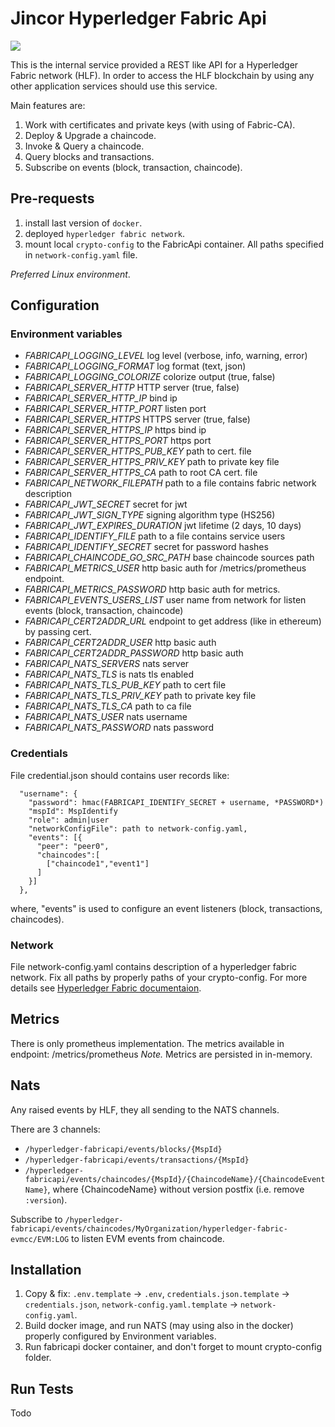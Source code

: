 # Jincor Hyperledger Fabric Api
![](https://travis-ci.org/JincorTech/hyperledger-fabricapi.svg?branch=master)

This is the internal service provided a REST like API for a Hyperledger Fabric network (HLF).
In order to access the HLF blockchain by using any other application services should use this service.

Main features are:

1. Work with certificates and private keys (with using of Fabric-CA).
1. Deploy & Upgrade a chaincode.
1. Invoke & Query a chaincode.
1. Query blocks and transactions.
1. Subscribe on events (block, transaction, chaincode).


## Pre-requests

1. install last version of `docker`.
1. deployed `hyperledger fabric network`.
1. mount local `crypto-config` to the FabricApi container. All paths specified in `network-config.yaml` file.

*Preferred Linux environment*.


## Configuration

### Environment variables

* *FABRICAPI_LOGGING_LEVEL* log level (verbose, info, warning, error)
* *FABRICAPI_LOGGING_FORMAT* log format (text, json)
* *FABRICAPI_LOGGING_COLORIZE* colorize output (true, false)
* *FABRICAPI_SERVER_HTTP* HTTP server (true, false)
* *FABRICAPI_SERVER_HTTP_IP* bind ip
* *FABRICAPI_SERVER_HTTP_PORT* listen port
* *FABRICAPI_SERVER_HTTPS* HTTPS server (true, false)
* *FABRICAPI_SERVER_HTTPS_IP* https bind ip
* *FABRICAPI_SERVER_HTTPS_PORT* https port
* *FABRICAPI_SERVER_HTTPS_PUB_KEY* path to cert. file
* *FABRICAPI_SERVER_HTTPS_PRIV_KEY* path to private key file
* *FABRICAPI_SERVER_HTTPS_CA* path to root CA cert. file
* *FABRICAPI_NETWORK_FILEPATH* path to a file contains fabric network description
* *FABRICAPI_JWT_SECRET* secret for jwt
* *FABRICAPI_JWT_SIGN_TYPE* signing algorithm type (HS256)
* *FABRICAPI_JWT_EXPIRES_DURATION* jwt lifetime (2 days, 10 days)
* *FABRICAPI_IDENTIFY_FILE* path to a file contains service users
* *FABRICAPI_IDENTIFY_SECRET* secret for password hashes
* *FABRICAPI_CHAINCODE_GO_SRC_PATH* base chaincode sources path
* *FABRICAPI_METRICS_USER* http basic auth for /metrics/prometheus endpoint.
* *FABRICAPI_METRICS_PASSWORD* http basic auth for metrics.
* *FABRICAPI_EVENTS_USERS_LIST* user name from network for listen events (block, transaction, chaincode)
* *FABRICAPI_CERT2ADDR_URL* endpoint to get address (like in ethereum) by passing cert.
* *FABRICAPI_CERT2ADDR_USER* http basic auth
* *FABRICAPI_CERT2ADDR_PASSWORD* http basic auth
* *FABRICAPI_NATS_SERVERS* nats server
* *FABRICAPI_NATS_TLS* is nats tls enabled
* *FABRICAPI_NATS_TLS_PUB_KEY* path to cert file
* *FABRICAPI_NATS_TLS_PRIV_KEY* path to private key file
* *FABRICAPI_NATS_TLS_CA* path to ca file
* *FABRICAPI_NATS_USER* nats username
* *FABRICAPI_NATS_PASSWORD* nats password


### Credentials

File credential.json should contains user records like:
```
  "username": {
    "password": hmac(FABRICAPI_IDENTIFY_SECRET + username, *PASSWORD*)
    "mspId": MspIdentify
    "role": admin|user
    "networkConfigFile": path to network-config.yaml,
    "events": [{
      "peer": "peer0",
      "chaincodes":[
        ["chaincode1","event1"]
      ]
    }]
  },
```

where, "events" is used to configure an event listeners (block, transactions, chaincodes).


### Network

File network-config.yaml contains description of a hyperledger fabric network.
Fix all paths by properly paths of your crypto-config.
For more details see [Hyperledger Fabric documentaion](http://hyperledger-fabric.readthedocs.io/en/latest/build_network.html).


## Metrics

There is only prometheus implementation. The metrics available in endpoint: /metrics/prometheus
*Note.* Metrics are  persisted in in-memory.


## Nats

Any raised events by HLF, they all sending to the NATS channels.

There are 3 channels:

* `/hyperledger-fabricapi/events/blocks/{MspId}`
* `/hyperledger-fabricapi/events/transactions/{MspId}`
* `/hyperledger-fabricapi/events/chaincodes/{MspId}/{ChaincodeName}/{ChaincodeEventName}`,
  where {ChaincodeName} without version postfix (i.e. remove `:version`).

Subscribe to `/hyperledger-fabricapi/events/chaincodes/MyOrganization/hyperledger-fabric-evmcc/EVM:LOG` to listen EVM events from chaincode.


## Installation

1. Copy & fix: `.env.template` -> `.env`, `credentials.json.template` -> `credentials.json`, `network-config.yaml.template` -> `network-config.yaml`.
1. Build docker image, and run NATS (may using also in the docker) properly configured by Environment variables.
1. Run fabricapi docker container, and don't forget to mount crypto-config folder.


## Run Tests

Todo
